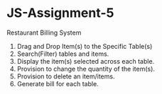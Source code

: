# JS-Assignment-5
Restaurant Billing System

1. Drag and Drop Item(s) to the Specific Table(s)
2. Search(Filter) tables and items.
3. Display the item(s) selected across each table.
4. Provision to change the quantity of the item(s).
5. Provision to delete an item/items.
6. Generate bill for each table.
